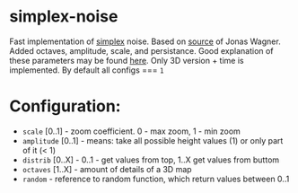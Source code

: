# simplex-noise
Fast implementation of [simplex](https://en.wikipedia.org/wiki/Simplex_noise) noise. Based on [source](https://github.com/jwagner/simplex-noise.js) of Jonas Wagner. Added octaves, amplitude, scale, and persistance. Good explanation of these parameters may be found [here](https://www.redblobgames.com/maps/terrain-from-noise). Only 3D version + time is implemented. By default all configs === `1`
 
# Configuration:
- `scale`     [0..1] - zoom coefficient. 0 - max zoom, 1 - min zoom
- `amplitude` [0..1] - means: take all possible height values (1) or only part of it (< 1)
- `distrib`   [0..X] - 0..1 - get values from top, 1..X get values from buttom
- `octaves`   [1..X] - amount of details of a 3D map
- `random`           - reference to random function, which return values between 0..1